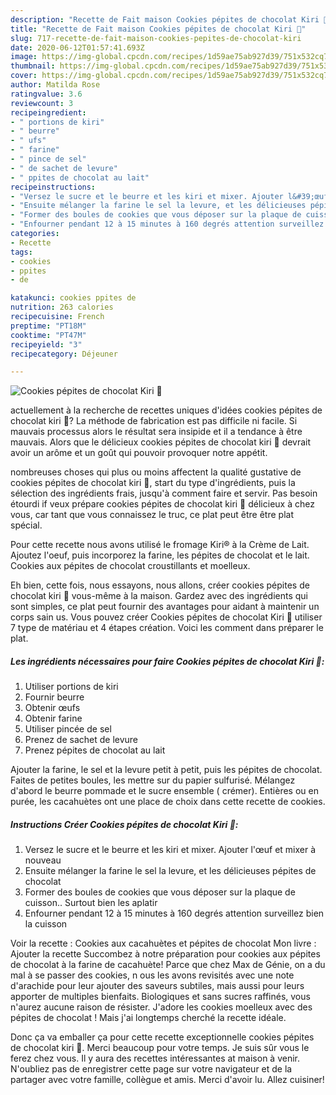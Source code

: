 ```yaml
---
description: "Recette de Fait maison Cookies pépites de chocolat Kiri 🧀"
title: "Recette de Fait maison Cookies pépites de chocolat Kiri 🧀"
slug: 717-recette-de-fait-maison-cookies-pepites-de-chocolat-kiri
date: 2020-06-12T01:57:41.693Z
image: https://img-global.cpcdn.com/recipes/1d59ae75ab927d39/751x532cq70/cookies-pepites-de-chocolat-kiri-🧀-photo-principale-de-la-recette.jpg
thumbnail: https://img-global.cpcdn.com/recipes/1d59ae75ab927d39/751x532cq70/cookies-pepites-de-chocolat-kiri-🧀-photo-principale-de-la-recette.jpg
cover: https://img-global.cpcdn.com/recipes/1d59ae75ab927d39/751x532cq70/cookies-pepites-de-chocolat-kiri-🧀-photo-principale-de-la-recette.jpg
author: Matilda Rose
ratingvalue: 3.6
reviewcount: 3
recipeingredient:
- " portions de kiri"
- " beurre"
- " ufs"
- " farine"
- " pince de sel"
- " de sachet de levure"
- " ppites de chocolat au lait"
recipeinstructions:
- "Versez le sucre et le beurre et les kiri et mixer. Ajouter l&#39;œuf et mixer à nouveau"
- "Ensuite mélanger la farine le sel la levure, et les délicieuses pépites de chocolat"
- "Former des boules de cookies que vous déposer sur la plaque de cuisson.. Surtout bien les aplatir"
- "Enfourner pendant 12 à 15 minutes à 160 degrés attention surveillez bien la cuisson"
categories:
- Recette
tags:
- cookies
- ppites
- de

katakunci: cookies ppites de 
nutrition: 263 calories
recipecuisine: French
preptime: "PT18M"
cooktime: "PT47M"
recipeyield: "3"
recipecategory: Déjeuner

---
```



![Cookies pépites de chocolat Kiri 🧀](https://img-global.cpcdn.com/recipes/1d59ae75ab927d39/751x532cq70/cookies-pepites-de-chocolat-kiri-🧀-photo-principale-de-la-recette.jpg)

actuellement à la recherche de recettes uniques d'idées cookies pépites de chocolat kiri 🧀? La méthode de fabrication est pas difficile ni facile. Si mauvais processus alors le résultat sera insipide et il a tendance à être mauvais. Alors que le délicieux cookies pépites de chocolat kiri 🧀 devrait avoir un arôme et un goût qui pouvoir provoquer notre appétit.

nombreuses choses qui plus ou moins affectent la qualité gustative de cookies pépites de chocolat kiri 🧀, start du type d'ingrédients, puis la sélection des ingrédients frais, jusqu'à comment faire et servir. Pas besoin étourdi if veux prépare cookies pépites de chocolat kiri 🧀 délicieux à chez vous, car tant que vous connaissez le truc, ce plat peut être être plat spécial.

Pour cette recette nous avons utilisé le fromage Kiri® à la Crème de Lait. Ajoutez l&#39;oeuf, puis incorporez la farine, les pépites de chocolat et le lait. Cookies aux pépites de chocolat croustillants et moelleux.


Eh bien, cette fois, nous essayons, nous allons, créer cookies pépites de chocolat kiri 🧀 vous-même à la maison. Gardez avec des ingrédients qui sont simples, ce plat peut fournir des avantages pour aidant à maintenir un corps sain us. Vous pouvez créer Cookies pépites de chocolat Kiri 🧀 utiliser 7 type de matériau et 4 étapes création. Voici les comment dans préparer le plat.

<!--inarticleads1-->

##### Les ingrédients nécessaires pour faire Cookies pépites de chocolat Kiri 🧀:

1. Utiliser  portions de kiri
1. Fournir  beurre
1. Obtenir  œufs
1. Obtenir  farine
1. Utiliser  pincée de sel
1. Prenez  de sachet de levure
1. Prenez  pépites de chocolat au lait


Ajouter la farine, le sel et la levure petit à petit, puis les pépites de chocolat. Faites de petites boules, les mettre sur du papier sulfurisé. Mélangez d&#39;abord le beurre pommade et le sucre ensemble ( crémer). Entières ou en purée, les cacahuètes ont une place de choix dans cette recette de cookies. 

<!--inarticleads2-->

##### Instructions Créer Cookies pépites de chocolat Kiri 🧀:

1. Versez le sucre et le beurre et les kiri et mixer. Ajouter l&#39;œuf et mixer à nouveau
1. Ensuite mélanger la farine le sel la levure, et les délicieuses pépites de chocolat
1. Former des boules de cookies que vous déposer sur la plaque de cuisson.. Surtout bien les aplatir
1. Enfourner pendant 12 à 15 minutes à 160 degrés attention surveillez bien la cuisson


Voir la recette : Cookies aux cacahuètes et pépites de chocolat Mon livre : Ajouter la recette Succombez à notre préparation pour cookies aux pépites de chocolat à la farine de cacahuète! Parce que chez Max de Génie, on a du mal à se passer des cookies, n ous les avons revisités avec une note d&#39;arachide pour leur ajouter des saveurs subtiles, mais aussi pour leurs apporter de multiples bienfaits. Biologiques et sans sucres raffinés, vous n&#39;aurez aucune raison de résister. J&#39;adore les cookies moelleux avec des pépites de chocolat ! Mais j&#39;ai longtemps cherché la recette idéale. 


Donc ça va emballer ça pour cette recette exceptionnelle cookies pépites de chocolat kiri 🧀. Merci beaucoup pour votre temps. Je suis sûr vous le ferez chez vous. Il y aura des recettes  intéressantes at maison à venir. N'oubliez pas de enregistrer cette page sur votre navigateur et de la partager avec votre famille, collègue et amis. Merci d'avoir lu. Allez cuisiner!
